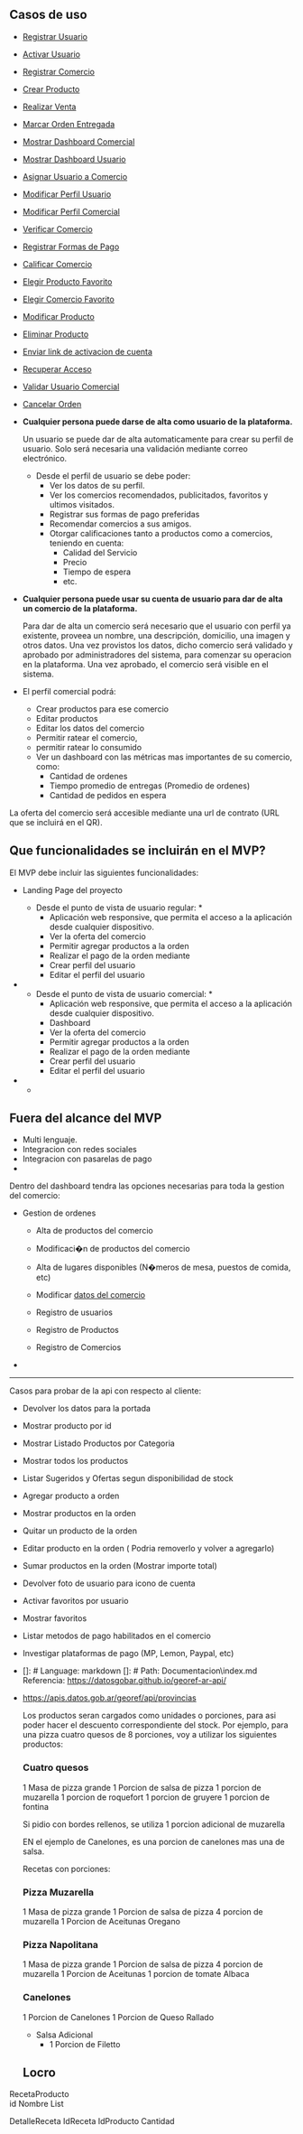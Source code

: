 ## Casos de uso

- [Registrar Usuario](CU-RegistrarUsuario.md)
- [Activar Usuario](CU-ActivarUsuario.md)
- [Registrar Comercio](CU-RegistrarComercio.md)
- [Crear Producto](CU-CrearProducto.md)
- [Realizar Venta](CU-RealizarVenta.md)
- [Marcar Orden Entregada](CU-MarcarOrdenEntregada.md)
- [Mostrar Dashboard Comercial](CU-MostrarDashboardComercial.md)
- [Mostrar Dashboard Usuario](CU-MostrarDashboardUsuario.md)
- [Asignar Usuario a Comercio](CU-AsignarUsuarioAComercio.md)
- [Modificar Perfil Usuario](CU-ModificarPerfilUsuario.md)
- [Modificar Perfil Comercial](CU-ModificarPerfilComercial.md)
- [Verificar Comercio](CU-VerificarComercio.md)
- [Registrar Formas de Pago](CU-FormasPago.md)
- [Calificar Comercio](CU-CalificarComercio.md)
- [Elegir Producto Favorito](CU-ElegirProductoFavorito.md)
- [Elegir Comercio Favorito](CU-ElegirComercioFavorito.md)
- [Modificar Producto](CU-ModificarProducto.md)
- [Eliminar Producto](CU-EliminarProducto.md)
- [Enviar link de activacion de cuenta](CU-EnviarLinkActivacion.md)
- [Recuperar Acceso](CU-RecuperarAcceso.md)
- [Validar Usuario Comercial](CU-ValidarUsuarioComercial.md)
- [Cancelar Orden](CU-CancelarOrden.md)
- **Cualquier persona puede darse de alta como usuario de la plataforma.**
    
    Un usuario se puede dar de alta automaticamente para crear su perfil de usuario. Solo será necesaria una 
    validación mediante correo electrónico.
  - Desde el perfil de usuario se debe poder:
    - Ver los datos de su perfil.
    - Ver los comercios recomendados, publicitados, favoritos y ultimos visitados.
    - Registrar sus formas de pago preferidas
    - Recomendar comercios a sus amigos.
    - Otorgar calificaciones tanto a productos como a comercios, teniendo en cuenta:
      - Calidad del Servicio
      - Precio
      - Tiempo de espera
      - etc.

- **Cualquier persona puede usar su cuenta de usuario para dar de alta un comercio de la plataforma.**
    
    Para dar de alta un comercio será necesario que el usuario con perfil ya existente, proveea un nombre, una descripción, domicilio, una imagen y otros datos.
    Una vez provistos los datos, dicho comercio será validado y aprobado por administradores del sistema, para comenzar su operacion en la plataforma.
    Una vez aprobado, el comercio será visible en el sistema.

- El perfil comercial podrá:
  - Crear productos para ese comercio
  - Editar productos
  - Editar los datos del comercio
  - Permitir ratear el comercio,
  - permitir ratear lo consumido
  - Ver un dashboard con las métricas mas importantes de su comercio, como:
    - Cantidad de ordenes
    - Tiempo promedio de entregas (Promedio de ordenes)
    - Cantidad de pedidos en espera

La oferta del comercio será accesible mediante una url de contrato (URL que se incluirá en el QR).
    

## Que funcionalidades se incluirán en el MVP?
El MVP debe incluir las siguientes funcionalidades:
- Landing Page del proyecto
    
    * Desde el punto de vista de usuario regular: *
      - Aplicación web responsive, que permita el acceso a la aplicación desde cualquier dispositivo.
      - Ver la oferta del comercio
      - Permitir agregar productos a la orden
      - Realizar el pago de la orden mediante
      - Crear perfil del usuario
      - Editar el perfil del usuario

- 
    * Desde el punto de vista de usuario comercial: *
      - Aplicación web responsive, que permita el acceso a la aplicación desde cualquier dispositivo.
      - Dashboard
      - Ver la oferta del comercio
      - Permitir agregar productos a la orden
      - Realizar el pago de la orden mediante
      - Crear perfil del usuario
      - Editar el perfil del usuario
-   
    * 

## Fuera del alcance del MVP

- Multi lenguaje.
- Integracion con redes sociales
- Integracion con pasarelas de pago
- 
  


Dentro del dashboard tendra las opciones necesarias para toda la gestion del comercio:
- Gestion de ordenes
    - Alta de productos del comercio
    - Modificaci�n de productos del comercio
    - Alta de lugares disponibles (N�meros de mesa, puestos de comida, etc)
    - Modificar [datos del comercio](datos_comercio.md)

  - Registro de usuarios
  - Registro de Productos
  - Registro de Comercios
- 



-----------



Casos para probar de la api con respecto al cliente:
- Devolver los datos para la portada
- Mostrar producto por id
- Mostrar Listado Productos por Categoria
- Mostrar todos los productos
- Listar Sugeridos y Ofertas segun disponibilidad de stock
- Agregar producto a orden
- Mostrar productos en la orden
- Quitar un producto de la orden
- Editar producto en la orden ( Podria removerlo y volver a agregarlo)
- Sumar productos en la orden (Mostrar importe total)
- Devolver foto de usuario para icono de cuenta
- Activar favoritos por usuario
- Mostrar favoritos
- Listar metodos de pago habilitados en el comercio
- Investigar plataformas de pago (MP, Lemon, Paypal, etc)  
- 
    []: # Language: markdown
    []: # Path: Documentacion\index.md
Referencia: https://datosgobar.github.io/georef-ar-api/
- https://apis.datos.gob.ar/georef/api/provincias
    
    Los productos seran cargados como unidades o porciones, para asi poder hacer el descuento correspondiente del stock.
    Por ejemplo, para una pizza cuatro quesos de 8 porciones, voy a utilizar los siguientes productos:
   
   
   ### Cuatro quesos
    1 Masa de pizza grande
    1 Porcion de salsa de pizza
    1 porcion de muzarella
    1 porcion de roquefort
    1 porcion de gruyere
    1 porcion de fontina

    Si pidio con bordes rellenos, se utiliza 
    1 porcion adicional de muzarella


  EN el ejemplo de Canelones, es una porcion de canelones mas una de salsa.





  Recetas con porciones:

  ### Pizza Muzarella
    1 Masa de pizza grande
    1 Porcion de salsa de pizza
    4 porcion de muzarella
    1 Porcion de Aceitunas
    Oregano

  
  ### Pizza Napolitana
    1 Masa de pizza grande
    1 Porcion de salsa de pizza
    4 porcion de muzarella
    1 Porcion de Aceitunas
    1 porcion de tomate
    Albaca

    
  ### Canelones
    1 Porcion de Canelones
    1 Porcion de Queso Rallado

    - Salsa Adicional
      - 1 Porcion de Filetto

  ## Locro



RecetaProducto  
id
Nombre
List<Product>


DetalleReceta
IdReceta
IdProducto
Cantidad



    

    